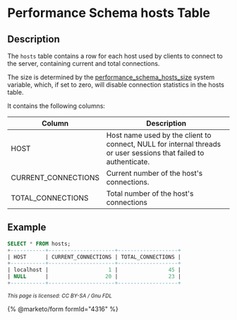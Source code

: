 # Performance Schema hosts Table

## Description

The `hosts` table contains a row for each host used by clients to connect to the server, containing current and total connections.

The size is determined by the [performance\_schema\_hosts\_size](../performance-schema-system-variables.md#performance_schema_hosts_size) system variable, which, if set to zero, will disable connection statistics in the hosts table.

It contains the following columns:

| Column               | Description                                                                                                      |
| -------------------- | ---------------------------------------------------------------------------------------------------------------- |
| HOST                 | Host name used by the client to connect, NULL for internal threads or user sessions that failed to authenticate. |
| CURRENT\_CONNECTIONS | Current number of the host's connections.                                                                        |
| TOTAL\_CONNECTIONS   | Total number of the host's connections                                                                           |

## Example

```sql
SELECT * FROM hosts;
+-----------+---------------------+-------------------+
| HOST      | CURRENT_CONNECTIONS | TOTAL_CONNECTIONS |
+-----------+---------------------+-------------------+
| localhost |                   1 |                45 |
| NULL      |                  20 |                23 |
+-----------+---------------------+-------------------+
```

<sub>_This page is licensed: CC BY-SA / Gnu FDL_</sub>

{% @marketo/form formId="4316" %}
